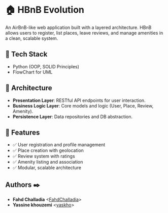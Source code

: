 # 🏠 HBnB Evolution

An AirBnB-like web application built with a layered architecture. HBnB allows users to register, list places, leave reviews, and manage amenities in a clean, scalable system.

## 🔧 Tech Stack
- Python (OOP, SOLID Principles)
- FlowChart for UML

## 📐 Architecture
- **Presentation Layer**: RESTful API endpoints for user interaction.
- **Business Logic Layer**: Core models and logic (User, Place, Review, Amenity).
- **Persistence Layer**: Data repositories and DB abstraction.

## 📄 Features
- ✅ User registration and profile management
- ✅ Place creation with geolocation
- ✅ Review system with ratings
- ✅ Amenity listing and association
- ✅ Modular, scalable architecture

## Authors :black_nib:
* **Fahd Challadia** <[FahdChalladia](https://github.com/FahdChalladia)>
* **Yassine khouzemi** <[yaskho](https://github.com/yaskho)>  